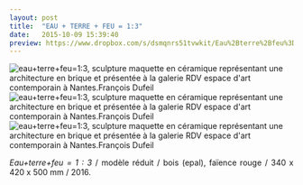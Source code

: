 ```yaml
---
layout: post
title:  "EAU + TERRE + FEU = 1:3"
date:   2015-10-09 15:39:40
preview: https://www.dropbox.com/s/dsmqnrs51tvwkit/Eau%2Bterre%2Bfeu%3D1.3-Arslan-Smirnov-preview.jpg?raw=1
---
```


<img src="https://www.dropbox.com/s/rz6temcwgn348fi/Eau%2Bterre%2Bfeu%3D1.3-Arslan-Smirnov.jpg?raw=1" alt="eau+terre+feu=1:3, sculpture maquette en c&eacute;ramique repr&eacute;sentant une architecture en brique et pr&eacute;sent&eacute;e &agrave; la galerie RDV espace d'art contemporain &agrave; Nantes.Fran&ccedil;ois Dufeil">

<img src="https://www.dropbox.com/s/srgo9hwfmbj5khp/Eau%2Bterre%2Bfeu%3D1.3.jpg?raw=1" alt="eau+terre+feu=1:3, sculpture maquette en c&eacute;ramique repr&eacute;sentant une architecture en brique et pr&eacute;sent&eacute;e &agrave; la galerie RDV espace d'art contemporain &agrave; Nantes.Fran&ccedil;ois Dufeil">

<img src="https://www.dropbox.com/s/uoqe95n7d7x3ipb/Eau%2Bterre%2Bfeu%3D1.3%20%282%29.jpg?raw=1" alt="eau+terre+feu=1:3, sculpture maquette en c&eacute;ramique repr&eacute;sentant une architecture en brique et pr&eacute;sent&eacute;e &agrave; la galerie RDV espace d'art contemporain &agrave; Nantes.Fran&ccedil;ois Dufeil">

<p style="text-align:justify">
<span style="font-style: italic;">Eau+terre+feu = 1 : 3</span> / mod&egrave;le r&eacute;duit / bois (epal), fa&iuml;ence rouge / 340 x 420 x 500 mm / 2016.
</p>
